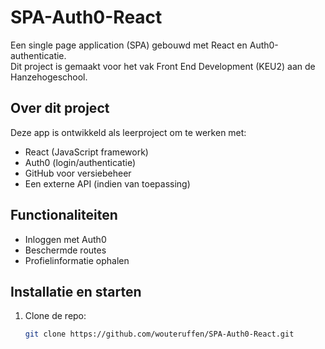 # SPA-Auth0-React

Een single page application (SPA) gebouwd met React en Auth0-authenticatie.  
Dit project is gemaakt voor het vak Front End Development (KEU2) aan de Hanzehogeschool.

## Over dit project

Deze app is ontwikkeld als leerproject om te werken met:
- React (JavaScript framework)
- Auth0 (login/authenticatie)
- GitHub voor versiebeheer
- Een externe API (indien van toepassing)

## Functionaliteiten

- Inloggen met Auth0
- Beschermde routes
- Profielinformatie ophalen


## Installatie en starten

1. Clone de repo:
   ```bash
   git clone https://github.com/wouteruffen/SPA-Auth0-React.git

   ```
